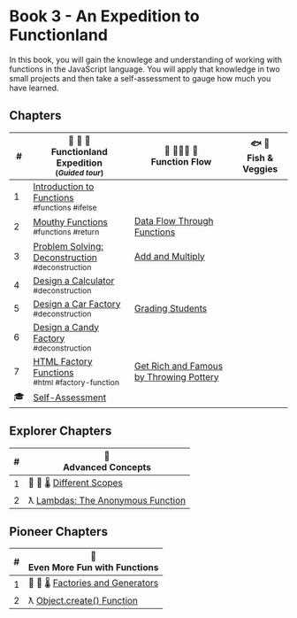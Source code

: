 # Book 3 - An Expedition to Functionland

In this book, you will gain the knowlege and understanding of working with functions in the JavaScript language. You will apply that knowledge in two small projects and then take a self-assessment to gauge how much you have learned.

## Chapters

| # | 🌴 🌳 🌴 <br/> Functionland Expedition <br/><sub>(_Guided tour_)</sub> | 🌊 🏄🏾‍♂️ 🌊<br/> Function Flow | 🐟 🥦 <br/> Fish &amp; Veggies |
|--|--|--|--|
| 1 | [Introduction to Functions](./chapters/FUNCTIONS_INTRO.md) <br/> <sub style="font-size:0.85rem;">#functions #ifelse</sub> | |  |
| 2 | [Mouthy Functions](./chapters/FUNCTIONS_RETURN.md) <br/> <sub style="font-size:0.85rem;">#functions #return</sub> | [Data Flow Through Functions](./chapters/FUNCTIONS_FLOW.md)|  |
| 3 | [Problem Solving: Deconstruction](./chapters/FUNCTIONS_DECONSTRUCTION.md) <br/> <sub style="font-size:0.85rem;">#deconstruction</sub> | [Add and Multiply](./chapters/FUNCTIONS_MATH.md) |  |
| 4 | [Design a Calculator](./chapters/FUNCTIONS_DECONSTRUCT_CALCULATOR.md) <br/> <sub style="font-size:0.85rem;">#deconstruction</sub> | |  |
| 5 | [Design a Car Factory](./chapters/FUNCTIONS_CAR_FACTORY.md) <br/> <sub style="font-size:0.85rem;">#deconstruction</sub> | [Grading Students](./chapters/FUNCTIONS_STUDENTS.md) |  |
| 6 | [Design a Candy Factory](./chapters/FUNCTIONS_CANDY_FACTORY.md) <br/> <sub style="font-size:0.85rem;">#deconstruction</sub> | |  |
| 7 | [HTML Factory Functions](./chapters/FUNCTIONS_HOT_DOGS.md) <br/> <sub style="font-size:0.85rem;">#html #factory-function</sub> | [Get Rich and Famous by Throwing Pottery](./chapters/FUNCTIONS_POTTERY.md) |  |
| 🎓 | [Self-Assessment](./chapters/FUNCTIONS_ASSESSMENT.md) | |  |

## Explorer Chapters

| # | 🧠 <br/> Advanced Concepts |
|--|--|
| 1 | 🔬 🔭 🌡 [Different Scopes](./chapters/JS_SCOPE.md) |
| 2 | ƛ [Lambdas: The Anonymous Function](./chapters/FUNCTIONS_LAMBDA.md) |


## Pioneer Chapters

| # | 🧠 <br/> Even More Fun with Functions |
|--|--|
| 1 | 🔬 🔭 🌡 [Factories and Generators](./chapters/FACTORY_GENERATOR.md) |
| 2 | ƛ [Object.create() Function](./chapters/OBJECT_CREATE.md) |
